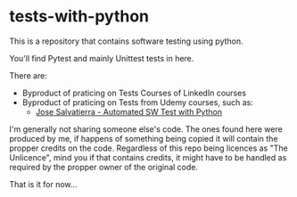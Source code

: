 # tests-with-python
This is a repository that contains software testing using python.

You'll find Pytest and mainly Unittest tests in here.

There are:
- Byproduct of praticing on Tests Courses of LinkedIn courses
- Byproduct of praticing on Tests from Udemy courses, such as:
  - [Jose Salvatierra - Automated SW Test with Python](https://www.udemy.com/course/automated-software-testing-with-python/)

I'm generally not sharing someone else's code. The ones found here were produced by me, if happens of something being copied
it will contain the propper credits on the code. Regardless of this repo being licences as "The Unlicence", mind you if that
contains credits, it might have to be handled as required by the propper owner of the original code.

That is it for now...
